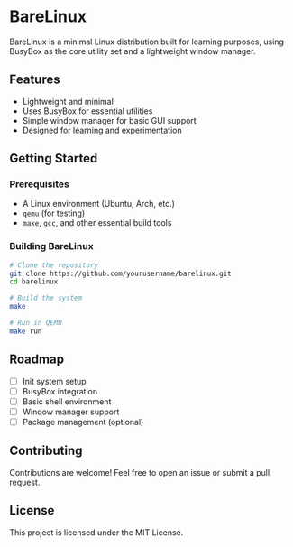 # BareLinux

BareLinux is a minimal Linux distribution built for learning purposes, using BusyBox as the core utility set and a lightweight window manager.

## Features
- Lightweight and minimal
- Uses BusyBox for essential utilities
- Simple window manager for basic GUI support
- Designed for learning and experimentation

## Getting Started
### Prerequisites
- A Linux environment (Ubuntu, Arch, etc.)
- `qemu` (for testing)
- `make`, `gcc`, and other essential build tools

### Building BareLinux
```sh
# Clone the repository
git clone https://github.com/yourusername/barelinux.git
cd barelinux

# Build the system
make

# Run in QEMU
make run
```

## Roadmap
- [ ] Init system setup
- [ ] BusyBox integration
- [ ] Basic shell environment
- [ ] Window manager support
- [ ] Package management (optional)

## Contributing
Contributions are welcome! Feel free to open an issue or submit a pull request.

## License
This project is licensed under the MIT License.
